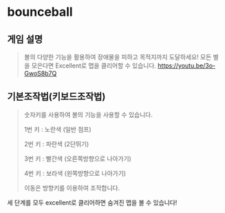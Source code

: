 # bounceball

## 게임 설명
> 볼의 다양한 기능을 활용하여 장애물을 피하고 목적지까지 도달하세요!
> 모든 별을 모은다면 Excellent로 맵을 클리어할 수 있습니다.
> https://youtu.be/3o-GwoS8b7Q

## 기본조작법(키보드조작법)
> 숫자키를 사용하여 볼의 기능을 사용할 수 있습니다.
>
> 1번 키 : 노란색 (일반 점프)
>
> 2번 키 : 파란색 (2단뛰기)
>
> 3번 키 : 빨간색 (오른쪽방향으로 나아가기)
>
> 4번 키 : 보라색 (왼쪽방향으로 나아가기)
>
> 이동은 방향키를 이용하여 조작합니다.

세 단계를 모두 excellent로 클리어하면 숨겨진 맵을 볼 수 있습니다!
